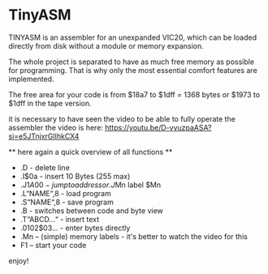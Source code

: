 # TinyASM
 TINYASM is an assembler for an unexpanded VIC20, which can be loaded directly from disk without a module or memory expansion.

 The whole project is separated to have as much free memory as possible for programming. 
 That is why only the most essential comfort features are implemented.

The free area for your code is from $18a7 to $1dff = 1368 bytes or
$1973 to $1dff in the tape version.

it is necessary to have seen the video to be able to fully operate the assembler
the video is here: https://youtu.be/D-vyuzpaASA?si=e5JTnjxrGlIhkCX4

** here again a quick overview of all functions **
* .D - delete line
* .I$0a - insert 10 Bytes (255 max)
* .J$1A00 - jump to address or .J$Mn label $Mn
* .L“NAME“,8 - load program
* .S“NAME“,8 - save program
* .B - switches between code and byte view
* .T“ABCD…“ - insert text
* .$01$02$03... - enter bytes directly
* .Mn – (simple) memory labels - it's better to watch the video for this
* F1 – start your code

enjoy!

